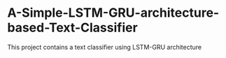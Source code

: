 # A-Simple-LSTM-GRU-architecture-based-Text-Classifier
This project contains a text classifier using LSTM-GRU architecture 
